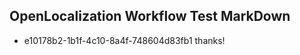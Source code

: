 ## OpenLocalization Workflow Test MarkDown
* e10178b2-1b1f-4c10-8a4f-748604d83fb1 thanks!

<!--HONumber=Aug16_HO2-->


